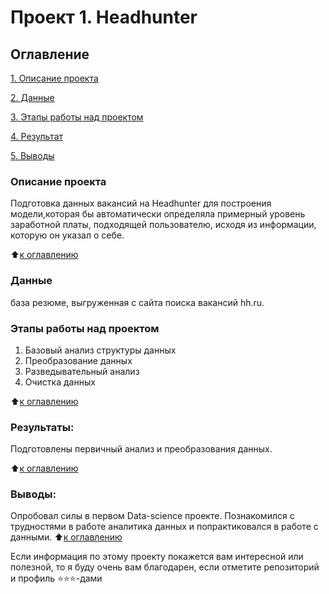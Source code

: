 # Проект 1. Headhunter

## Оглавление  
[1. Описание проекта](https://github.com/Alexander1Konstantinov/DS/tree/main/Project_1/README.md#Описание-проекта)

[2. Данные](https://github.com/Alexander1Konstantinov/DS/tree/main/Project_1/README.md#Данные)      

[3. Этапы работы над проектом](https://github.com/Alexander1Konstantinov/DS/tree/main/Project_1/README.md#Этапы-работы-над-проектом)  

[4. Результат](https://github.com/Alexander1Konstantinov/DS/tree/main/Project_1/README.md#Результат)    

[5. Выводы](https://github.com/Alexander1Konstantinov/DS/tree/main/Project_1/README.md#Выводы)
 

### Описание проекта    
Подготовка данных вакансий на Headhunter для построения модели,которая бы автоматически определяла примерный уровень заработной платы, подходящей пользователю, исходя из информации, которую он указал о себе.

:arrow_up:[к оглавлению](https://github.com/Alexander1Konstantinov/DS/tree/main/Project_1/README.md#Оглавление)

### Данные
база резюме, выгруженная с сайта поиска вакансий hh.ru.

### Этапы работы над проектом  
1. Базовый анализ структуры данных
2. Преобразование данных
3. Разведывательный анализ
4. Очистка данных

:arrow_up:[к оглавлению](https://github.com/Alexander1Konstantinov/DS/tree/main/Project_1/README.md#Оглавление)


### Результаты:  
Подготовлены первичный анализ и преобразования данных.

:arrow_up:[к оглавлению](https://github.com/Alexander1Konstantinov/DS/tree/main/Project_1/README.md#Оглавление)


### Выводы:  
Опробовал силы в первом Data-science проекте. Познакомился с трудностями в работе аналитика данных и попрактиковался в работе с данными.
:arrow_up:[к оглавлению](https://github.com/Alexander1Konstantinov/DS/tree/main/Project_1/README.md#Оглавление)


Если информация по этому проекту покажется вам интересной или полезной, то я буду очень вам благодарен, если отметите репозиторий и профиль ⭐️⭐️⭐️-дами
